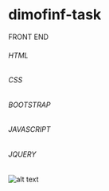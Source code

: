 # dimofinf-task
FRONT END
###### HTML
###### CSS
###### BOOTSTRAP
###### JAVASCRIPT
###### JQUERY

![alt text](https://github.com/mo-said/dimofinf-task/blob/master/img/Dimofinf-Test-desktop-view.png)
